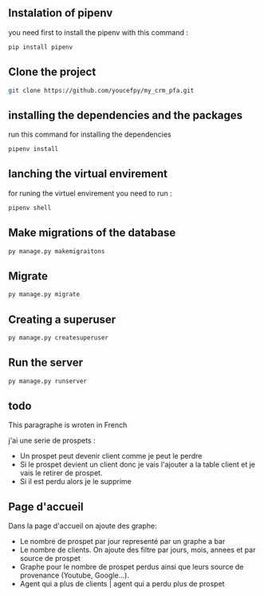 
## Instalation of pipenv 
you need first to install the pipenv with this command : 
```markdown
pip install pipenv
```

## Clone the project
```bash
git clone https://github.com/youcefpy/my_crm_pfa.git
```

## installing the dependencies and the packages
run this command for installing the dependencies 
```bash
pipenv install
```

## lanching the virtual envirement 
for runing the virtuel envirement you need to run : 

```bash 
pipenv shell 
```

## Make migrations of the database 

```bash
py manage.py makemigraitons
```

## Migrate

```bash
py manage.py migrate
```

## Creating a superuser
```bash
py manage.py createsuperuser
```



## Run the server 
```bash
py manage.py runserver
```

## todo 
This paragraphe is wroten in French

j'ai une serie de prospets :
 - Un prospet peut devenir client comme je peut le perdre 
 - Si le prospet devient un client donc je vais l'ajouter a la table client et je vais le retirer de prospet.
 - Si il est perdu alors je le supprime 
## Page d'accueil
Dans la page d'accueil on ajoute des graphe: 
- Le nombre de prospet par jour representé par un graphe a bar 
- Le nombre de clients. On ajoute des filtre par jours, mois, annees et par source de prospet 
- Graphe pour le nombre de prospet perdus ainsi que leurs source de provenance (Youtube, Google...).
- Agent qui a plus de clients | agent qui a perdu plus de prospet 